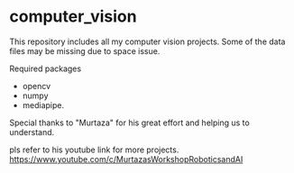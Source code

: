 # computer_vision
This repository includes all my computer vision projects.
Some of the data files may be missing due to space issue.

Required packages
- opencv
- numpy
- mediapipe.

Special thanks to "Murtaza" for his great effort and helping us to understand.

pls refer to his youtube link for more projects.
https://www.youtube.com/c/MurtazasWorkshopRoboticsandAI
